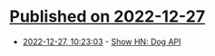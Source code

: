 # [Published on 2022-12-27](index.md)

* [2022-12-27, 10:23:03](https://news.ycombinator.com/item?id=34147366) - [Show HN: Dog API](https://dogapi.dog)
